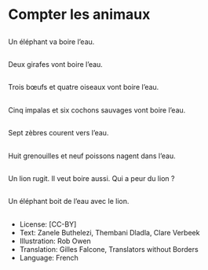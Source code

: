 # Compter les animaux

##
Un éléphant va boire
l’eau.

##
Deux girafes vont boire
l’eau.

##
Trois bœufs et quatre
oiseaux vont boire
l’eau.

##
Cinq impalas et six
cochons sauvages vont
boire l’eau.

##
Sept zèbres courent
vers l’eau.

##
Huit grenouilles et neuf
poissons nagent dans
l’eau.

##
Un lion rugit.
Il veut boire aussi.
Qui a peur du lion ?

##
Un éléphant boit de
l’eau avec le lion.

##
* License: [CC-BY]
* Text: Zanele Buthelezi, Thembani Dladla, Clare Verbeek
* Illustration: Rob Owen
* Translation: Gilles Falcone, Translators without Borders
* Language: French
